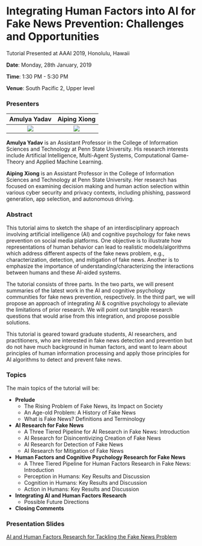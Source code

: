 # Integrating Human Factors into AI for Fake News Prevention: Challenges and Opportunities

Tutorial Presented at AAAI 2019, Honolulu, Hawaii

**Date**: Monday, 28th January, 2019

**Time**: 1:30 PM - 5:30 PM

**Venue**: South Pacific 2, Upper level

### Presenters

Amulya Yadav               |  Aiping Xiong
:-------------------------:|:-------------------------:
![](https://i.ibb.co/2ZN3fFH/rescaled.png)  |  ![](https://i.ibb.co/FVFW492/online.png)

**Amulya Yadav** is an Assistant Professor in the College of Information Sciences and Technology at Penn State University. His research interests include Artificial Intelligence, Multi-Agent Systems, Computational Game-Theory and Applied Machine Learning.

**Aiping Xiong** is an Assistant Professor in the College of Information Sciences and Technology at Penn State University. Her research has focused on examining decision making and human action selection within various cyber security and privacy contexts, including phishing, password generation, app selection, and autonomous driving.

### Abstract
This tutorial aims to sketch the shape of an interdisciplinary approach involving artificial intelligence (AI) and cognitive psychology for fake news prevention on social media platforms. One objective is to illustrate how representations of human behavior can lead to realistic models/algorithms which address different aspects of the fake news problem, e.g., characterization, detection, and mitigation of fake news. Another is to emphasize the importance of understanding/characterizing the interactions between humans and these AI-aided systems.

The tutorial consists of three parts. In the two parts, we will present summaries of the latest work in the AI and cognitive psychology communities for fake news prevention, respectively. In the third part, we will propose an approach of integrating AI & cognitive psychology to alleviate the limitations of prior research. We will point out tangible research questions that would arise from this integration, and propose possible solutions.

This tutorial is geared toward graduate students, AI researchers, and practitioners, who are interested in fake news detection and prevention but do not have much background in human factors, and want to learn about principles of human information processing and apply those principles for AI algorithms to detect and prevent fake news.

### Topics
The main topics of the tutorial will be:

- **Prelude**
  - The Rising Problem of Fake News, its Impact on Society
  - An Age-old Problem: A History of Fake News
  - What is Fake News? Definitions and Terminology
- **AI Research for Fake News**
  - A Three Tiered Pipeline for AI Research in Fake News: Introduction
  - AI Research for Disincentivizing Creation of Fake News
  - AI Research for Detection of Fake News
  - AI Research for Mitigation of Fake News
- **Human Factors and Cognitive Psychology Research for Fake News**
  - A Three Tiered Pipeline for Human Factors Research in Fake News: Introduction
  - Perception in Humans: Key Results and Discussion
  - Cognition in Humans: Key Results and Discussion
  - Action in Humans: Key Results and Discussion
- **Integrating AI and Human Factors Research**
  - Possible Future Directions
- **Closing Comments**
  
### Presentation Slides

[AI and Human Factors Research for Tackling the Fake News Problem](https://www.dropbox.com/s/sqy29rnvz0wtbdw/AAAI19Tutorial.pptx)

